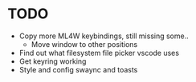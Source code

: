 # TODO
- Copy more ML4W keybindings, still missing some..
  - Move window to other positions
- Find out what filesystem file picker vscode uses
- Get keyring working
- Style and config swaync and toasts